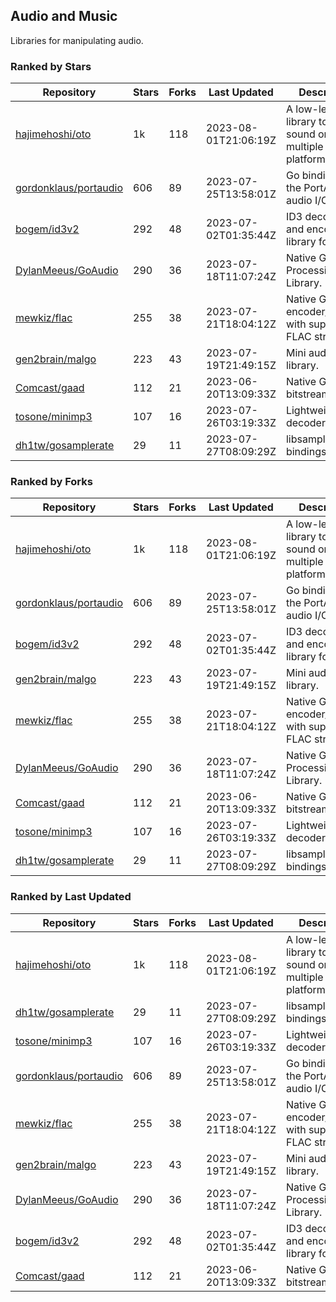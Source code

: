 ## Audio and Music

Libraries for manipulating audio.

### Ranked by Stars

| Repository | Stars | Forks | Last Updated | Description | 
|------------|-------|-------|--------------|-------------|
| [hajimehoshi/oto](https://github.com/hajimehoshi/oto) | 1k | 118 | 2023-08-01T21:06:19Z |  A low-level library to play sound on multiple platforms. |
| [gordonklaus/portaudio](https://github.com/gordonklaus/portaudio) | 606 | 89 | 2023-07-25T13:58:01Z |  Go bindings for the PortAudio audio I/O library. |
| [bogem/id3v2](https://github.com/bogem/id3v2) | 292 | 48 | 2023-07-02T01:35:44Z |  ID3 decoding and encoding library for Go. |
| [DylanMeeus/GoAudio](https://github.com/DylanMeeus/GoAudio) | 290 | 36 | 2023-07-18T11:07:24Z |  Native Go Audio Processing Library. |
| [mewkiz/flac](https://github.com/mewkiz/flac) | 255 | 38 | 2023-07-21T18:04:12Z |  Native Go FLAC encoder/decoder with support for FLAC streams. |
| [gen2brain/malgo](https://github.com/gen2brain/malgo) | 223 | 43 | 2023-07-19T21:49:15Z |  Mini audio library. |
| [Comcast/gaad](https://github.com/Comcast/gaad) | 112 | 21 | 2023-06-20T13:09:33Z |  Native Go AAC bitstream parser. |
| [tosone/minimp3](https://github.com/tosone/minimp3) | 107 | 16 | 2023-07-26T03:19:33Z |  Lightweight MP3 decoder library. |
| [dh1tw/gosamplerate](https://github.com/dh1tw/gosamplerate) | 29 | 11 | 2023-07-27T08:09:29Z |  libsamplerate bindings for go. |

### Ranked by Forks

| Repository | Stars | Forks | Last Updated | Description | 
|------------|-------|-------|--------------|-------------|
| [hajimehoshi/oto](https://github.com/hajimehoshi/oto) | 1k | 118 | 2023-08-01T21:06:19Z |  A low-level library to play sound on multiple platforms. |
| [gordonklaus/portaudio](https://github.com/gordonklaus/portaudio) | 606 | 89 | 2023-07-25T13:58:01Z |  Go bindings for the PortAudio audio I/O library. |
| [bogem/id3v2](https://github.com/bogem/id3v2) | 292 | 48 | 2023-07-02T01:35:44Z |  ID3 decoding and encoding library for Go. |
| [gen2brain/malgo](https://github.com/gen2brain/malgo) | 223 | 43 | 2023-07-19T21:49:15Z |  Mini audio library. |
| [mewkiz/flac](https://github.com/mewkiz/flac) | 255 | 38 | 2023-07-21T18:04:12Z |  Native Go FLAC encoder/decoder with support for FLAC streams. |
| [DylanMeeus/GoAudio](https://github.com/DylanMeeus/GoAudio) | 290 | 36 | 2023-07-18T11:07:24Z |  Native Go Audio Processing Library. |
| [Comcast/gaad](https://github.com/Comcast/gaad) | 112 | 21 | 2023-06-20T13:09:33Z |  Native Go AAC bitstream parser. |
| [tosone/minimp3](https://github.com/tosone/minimp3) | 107 | 16 | 2023-07-26T03:19:33Z |  Lightweight MP3 decoder library. |
| [dh1tw/gosamplerate](https://github.com/dh1tw/gosamplerate) | 29 | 11 | 2023-07-27T08:09:29Z |  libsamplerate bindings for go. |

### Ranked by Last Updated

| Repository | Stars | Forks | Last Updated | Description | 
|------------|-------|-------|--------------|-------------|
| [hajimehoshi/oto](https://github.com/hajimehoshi/oto) | 1k | 118 | 2023-08-01T21:06:19Z |  A low-level library to play sound on multiple platforms. |
| [dh1tw/gosamplerate](https://github.com/dh1tw/gosamplerate) | 29 | 11 | 2023-07-27T08:09:29Z |  libsamplerate bindings for go. |
| [tosone/minimp3](https://github.com/tosone/minimp3) | 107 | 16 | 2023-07-26T03:19:33Z |  Lightweight MP3 decoder library. |
| [gordonklaus/portaudio](https://github.com/gordonklaus/portaudio) | 606 | 89 | 2023-07-25T13:58:01Z |  Go bindings for the PortAudio audio I/O library. |
| [mewkiz/flac](https://github.com/mewkiz/flac) | 255 | 38 | 2023-07-21T18:04:12Z |  Native Go FLAC encoder/decoder with support for FLAC streams. |
| [gen2brain/malgo](https://github.com/gen2brain/malgo) | 223 | 43 | 2023-07-19T21:49:15Z |  Mini audio library. |
| [DylanMeeus/GoAudio](https://github.com/DylanMeeus/GoAudio) | 290 | 36 | 2023-07-18T11:07:24Z |  Native Go Audio Processing Library. |
| [bogem/id3v2](https://github.com/bogem/id3v2) | 292 | 48 | 2023-07-02T01:35:44Z |  ID3 decoding and encoding library for Go. |
| [Comcast/gaad](https://github.com/Comcast/gaad) | 112 | 21 | 2023-06-20T13:09:33Z |  Native Go AAC bitstream parser. |

